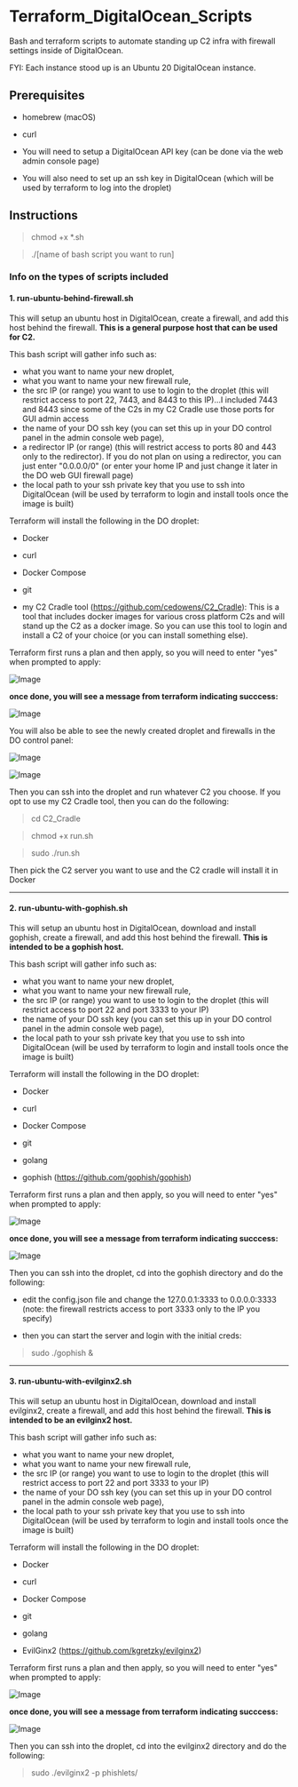 # Terraform_DigitalOcean_Scripts

Bash and terraform scripts to automate standing up C2 infra with firewall settings inside of DigitalOcean.

FYI: Each instance stood up is an Ubuntu 20 DigitalOcean instance.

## Prerequisites

- homebrew (macOS)

- curl

- You will need to setup a DigitalOcean API key (can be done via the web admin console page)

- You will also need to set up an ssh key in DigitalOcean (which will be used by terraform to log into the droplet)

## Instructions

> chmod +x *.sh

> ./[name of bash script you want to run]

### Info on the types of scripts included

#### 1. run-ubuntu-behind-firewall.sh

This will setup an ubuntu host in DigitalOcean, create a firewall, and add this host behind the firewall. **This is a general purpose host that can be used for C2.** 

This bash script will gather info such as:
- what you want to name your new droplet, 
- what you want to name your new firewall rule, 
- the src IP (or range) you want to use to login to the droplet (this will restrict access to port 22, 7443, and 8443 to this IP)...I included 7443 and 8443 since some of the C2s in my C2 Cradle use those ports for GUI admin access 
- the name of your DO ssh key (you can set this up in your DO control panel in the admin console web page),
- a redirector IP (or range) (this will restrict access to ports 80 and 443 only to the redirector). If you do not plan on using a redirector, you can just enter "0.0.0.0/0" (or enter your home IP and just change it later in the DO web GUI firewall page)
- the local path to your ssh private key that you use to ssh into DigitalOcean (will be used by terraform to login and install tools once the image is built)


Terraform will install the following in the DO droplet:

- Docker

- curl

- Docker Compose

- git

- my C2 Cradle tool (https://github.com/cedowens/C2_Cradle): This is a tool that includes docker images for various cross platform C2s and will stand up the C2 as a docker image. So you can use this tool to login and install a C2 of your choice (or you can install something else).

Terraform first runs a plan and then apply, so you will need to enter "yes" when prompted to apply:

![Image](tf2.png)

**once done, you will see a message from terraform indicating succcess:**

![Image](tf.png)

You will also be able to see the newly created droplet and firewalls in the DO control panel:

![Image](do1.png)

![Image](do2.png)

Then you can ssh into the droplet and run whatever C2 you choose. If you opt to use my C2 Cradle tool, then you can do the following:

> cd C2_Cradle

> chmod +x run.sh

> sudo ./run.sh

Then pick the C2 server you want to use and the C2 cradle will install it in Docker

--------------------------------

#### 2. run-ubuntu-with-gophish.sh

This will setup an ubuntu host in DigitalOcean, download and install gophish, create a firewall, and add this host behind the firewall. **This is intended to be a gophish host.** 

This bash script will gather info such as:
- what you want to name your new droplet, 
- what you want to name your new firewall rule, 
- the src IP (or range) you want to use to login to the droplet (this will restrict access to port 22 and port 3333 to your IP) 
- the name of your DO ssh key (you can set this up in your DO control panel in the admin console web page),
- the local path to your ssh private key that you use to ssh into DigitalOcean (will be used by terraform to login and install tools once the image is built)


Terraform will install the following in the DO droplet:

- Docker

- curl

- Docker Compose

- git

- golang

- gophish (https://github.com/gophish/gophish)

Terraform first runs a plan and then apply, so you will need to enter "yes" when prompted to apply:

![Image](tf2.png)

**once done, you will see a message from terraform indicating succcess:**

![Image](tf.png)

Then you can ssh into the droplet, cd into the gophish directory and do the following:

- edit the config.json file and change the 127.0.0.1:3333 to 0.0.0.0:3333 (note: the firewall restricts access to port 3333 only to the IP you specify)

- then you can start the server and login with the initial creds:

> sudo ./gophish &

--------------------------------

#### 3. run-ubuntu-with-evilginx2.sh

This will setup an ubuntu host in DigitalOcean, download and install evilginx2, create a firewall, and add this host behind the firewall. **This is intended to be an evilginx2 host.** 

This bash script will gather info such as:
- what you want to name your new droplet, 
- what you want to name your new firewall rule, 
- the src IP (or range) you want to use to login to the droplet (this will restrict access to port 22 and port 3333 to your IP) 
- the name of your DO ssh key (you can set this up in your DO control panel in the admin console web page),
- the local path to your ssh private key that you use to ssh into DigitalOcean (will be used by terraform to login and install tools once the image is built)


Terraform will install the following in the DO droplet:

- Docker

- curl

- Docker Compose

- git

- golang

- EvilGinx2 (https://github.com/kgretzky/evilginx2)

Terraform first runs a plan and then apply, so you will need to enter "yes" when prompted to apply:

![Image](tf2.png)

**once done, you will see a message from terraform indicating succcess:**

![Image](tf.png)

Then you can ssh into the droplet, cd into the evilginx2 directory and do the following:

> sudo ./evilginx2 -p phishlets/

